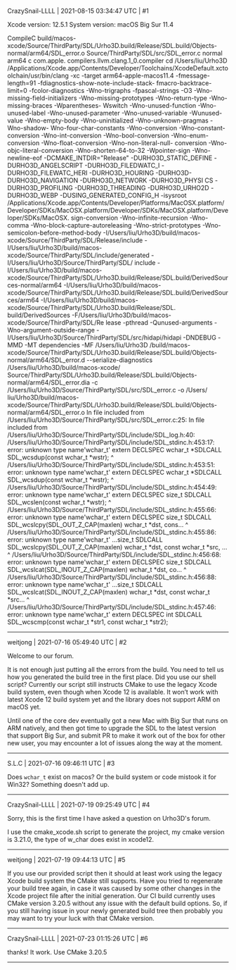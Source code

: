 CrazySnail-LLLL | 2021-08-15 03:34:47 UTC | #1

Xcode version: 12.5.1
System version: macOS Big Sur 11.4

CompileC build/macos-xcode/Source/ThirdParty/SDL/Urho3D.build/Release/SDL.build/Objects-normal/arm64/SDL_error.o Source/ThirdParty/SDL/src/SDL_error.c normal arm64 c com.apple. compilers.llvm.clang.1_0.compiler
    cd /Users/liu/Urho3D
    /Applications/Xcode.app/Contents/Developer/Toolchains/XcodeDefault.xctoolchain/usr/bin/clang -xc -target arm64-apple-macos11.4 -fmessage-length=91 -fdiagnostics-show-note-include-stack- fmacro-backtrace-limit=0 -fcolor-diagnostics -Wno-trigraphs -fpascal-strings -O3 -Wno-missing-field-initializers -Wno-missing-prototypes -Wno-return-type -Wno-missing-braces -Wparentheses- Wswitch -Wno-unused-function -Wno-unused-label -Wno-unused-parameter -Wno-unused-variable -Wunused-value -Wno-empty-body -Wno-uninitialized -Wno-unknown-pragmas -Wno-shadow- Wno-four-char-constants -Wno-conversion -Wno-constant-conversion -Wno-int-conversion -Wno-bool-conversion -Wno-enum-conversion -Wno-float-conversion -Wno-non-literal-null- conversion -Wno-objc-literal-conversion -Wno-shorten-64-to-32 -Wpointer-sign -Wno-newline-eof -DCMAKE_INTDIR=\"Release\" -DURHO3D_STATIC_DEFINE -DURHO3D_ANGELSCRIPT -DURHO3D_FILEDWATC_I -DURHO3D_FILEWATC_HERI -DURHO3D_HOURING -DURHO3D- DURHO3D_NAVIGATION -DURHO3D_NETWORK -DURHO3D_PHYSI CS -DURHO3D_PROFILING -DURHO3D_THREADING -DURHO3D_URHO2D -DURHO3D_WEBP -DUSING_GENERATED_CONFIG_H -isysroot /Applications/Xcode.app/Contents/Developer/Platforms/MacOSX.platform/Developer/SDKs/MacOSX.platform/Developer/SDKs/MacOSX.platform/Developer/SDKs/MacOSX. sign-conversion -Wno-infinite-recursion -Wno-comma -Wno-block-capture-autoreleasing -Wno-strict-prototypes -Wno-semicolon-before-method-body -I/Users/liu/Urho3D/build/macos- xcode/Source/ThirdParty/SDL/Release/include -I/Users/liu/Urho3D/build/macos-xcode/Source/ThirdParty/SDL/include/generated -I/Users/liu/Urho3D/Source/ThirdParty/SDL/ include -I/Users/liu/Urho3D/build/macos-xcode/Source/ThirdParty/SDL/Urho3D.build/Release/SDL.build/DerivedSources-normal/arm64 -I/Users/liu/Urho3D/build/macos- xcode/Source/ThirdParty/SDL/Urho3D.build/Release/SDL.build/DerivedSources/arm64 -I/Users/liu/Urho3D/build/macos-xcode/Source/ThirdParty/SDL/Urho3D.build/Release/SDL. build/DerivedSources -F/Users/liu/Urho3D/build/macos-xcode/Source/ThirdParty/SDL/Re lease -pthread -Qunused-arguments -Wno-argument-outside-range -I/Users/liu/Urho3D/Source/ThirdParty/SDL/src/hidapi/hidapi -DNDEBUG -MMD -MT dependencies -MF /Users/liu/Urho3D /build/macos-xcode/Source/ThirdParty/SDL/Urho3D.build/Release/SDL.build/Objects-normal/arm64/SDL_error.d --serialize-diagnostics /Users/liu/Urho3D/build/macos-xcode/ Source/ThirdParty/SDL/Urho3D.build/Release/SDL.build/Objects-normal/arm64/SDL_error.dia -c /Users/liu/Urho3D/Source/ThirdParty/SDL/src/SDL_error.c -o /Users/ liu/Urho3D/build/macos-xcode/Source/ThirdParty/SDL/Urho3D.build/Release/SDL.build/Objects-normal/arm64/SDL_error.o
In file included from /Users/liu/Urho3D/Source/ThirdParty/SDL/src/SDL_error.c:25:
In file included from /Users/liu/Urho3D/Source/ThirdParty/SDL/include/SDL_log.h:40:
/Users/liu/Urho3D/Source/ThirdParty/SDL/include/SDL_stdinc.h:453:17: error:
      unknown type name'wchar_t'
extern DECLSPEC wchar_t *SDLCALL SDL_wcsdup(const wchar_t *wstr);
                ^
/Users/liu/Urho3D/Source/ThirdParty/SDL/include/SDL_stdinc.h:453:51: error:
      unknown type name'wchar_t'
extern DECLSPEC wchar_t *SDLCALL SDL_wcsdup(const wchar_t *wstr);
                                                  ^
/Users/liu/Urho3D/Source/ThirdParty/SDL/include/SDL_stdinc.h:454:49: error:
      unknown type name'wchar_t'
extern DECLSPEC size_t SDLCALL SDL_wcslen(const wchar_t *wstr);
                                                ^
/Users/liu/Urho3D/Source/ThirdParty/SDL/include/SDL_stdinc.h:455:66: error:
      unknown type name'wchar_t'
extern DECLSPEC size_t SDLCALL SDL_wcslcpy(SDL_OUT_Z_CAP(maxlen) wchar_t *dst, cons...
                                                                 ^
/Users/liu/Urho3D/Source/ThirdParty/SDL/include/SDL_stdinc.h:455:86: error:
      unknown type name'wchar_t'
  ...size_t SDLCALL SDL_wcslcpy(SDL_OUT_Z_CAP(maxlen) wchar_t *dst, const wchar_t *src, ...
                                                                          ^
/Users/liu/Urho3D/Source/ThirdParty/SDL/include/SDL_stdinc.h:456:68: error:
      unknown type name'wchar_t'
extern DECLSPEC size_t SDLCALL SDL_wcslcat(SDL_INOUT_Z_CAP(maxlen) wchar_t *dst, co...
                                                                   ^
/Users/liu/Urho3D/Source/ThirdParty/SDL/include/SDL_stdinc.h:456:88: error:
      unknown type name'wchar_t'
  ...size_t SDLCALL SDL_wcslcat(SDL_INOUT_Z_CAP(maxlen) wchar_t *dst, const wchar_t *src...
                                                                            ^
/Users/liu/Urho3D/Source/ThirdParty/SDL/include/SDL_stdinc.h:457:46: error:
      unknown type name'wchar_t'
extern DECLSPEC int SDLCALL SDL_wcscmp(const wchar_t *str1, const wchar_t *str2);

-------------------------

weitjong | 2021-07-16 05:49:40 UTC | #2

Welcome to our forum.

It is not enough just putting all the errors from the build. You need to tell us how you generated the build tree in the first place. Did you use our shell script? Currently our script still instructs CMake to use the legacy Xcode build system, even though when Xcode 12 is available. It won’t work with latest Xcode 12 build system yet and the library does not support ARM on macOS yet. 

Until one of the core dev eventually got a new Mac with Big Sur that runs on ARM natively, and then got time to upgrade the SDL to the latest version that support Big Sur, and submit PR to make it work out of the box for other new user, you may encounter a lot of issues along the way at the moment.

-------------------------

S.L.C | 2021-07-16 09:46:11 UTC | #3

Does `wchar_t` exist on macos? Or the build system or code mistook it for Win32? Something doesn't add up.

-------------------------

CrazySnail-LLLL | 2021-07-19 09:25:49 UTC | #4

Sorry, this is the first time I have asked a question on Urho3D's forum.

I use the cmake_xcode.sh script to generate the project, my cmake version is 3.21.0, the type of w_char does exist in xcode12.

-------------------------

weitjong | 2021-07-19 09:44:13 UTC | #5

If you use our provided script then it should at least work using the legacy Xcode build system the CMake still supports. Have you tried to regenerate your build tree again, in case it was caused by some other changes in the Xcode project file after the initial generation. Our CI build currently uses CMake version 3.20.5 without any issue with the default build options. So, if you still having issue in your newly generated build tree then probably you may want to try your luck with that CMake version.

-------------------------

CrazySnail-LLLL | 2021-07-23 01:15:26 UTC | #6

thanks! It work. Use CMake 3.20.5

-------------------------

